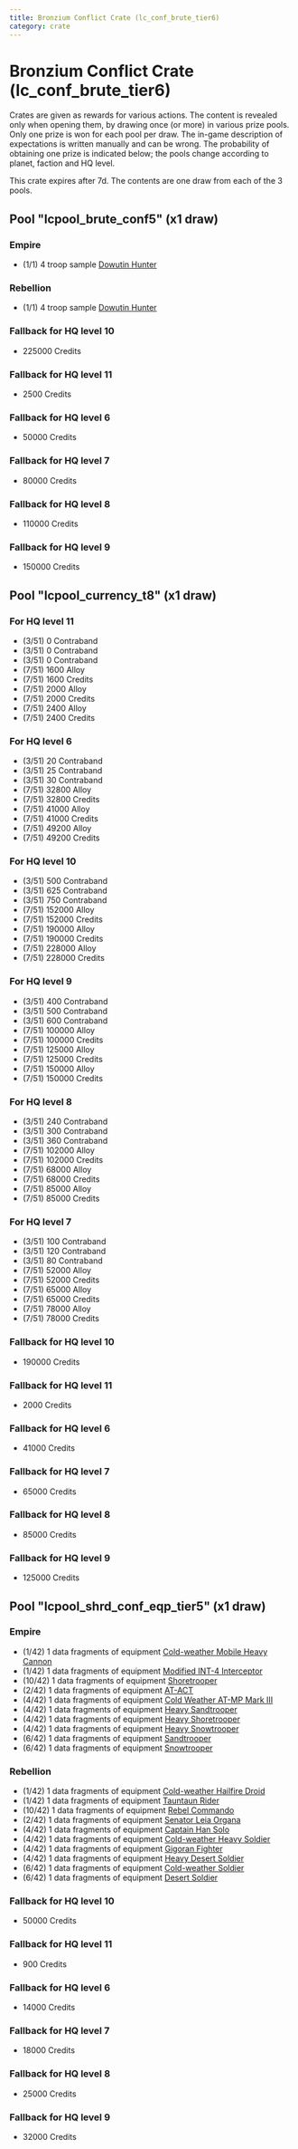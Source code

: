 ```yaml
---
title: Bronzium Conflict Crate (lc_conf_brute_tier6)
category: crate
---
```


# Bronzium Conflict Crate (lc_conf_brute_tier6)

Crates are given as rewards for various actions. The content is revealed only when opening them, by drawing once (or more) in various prize pools. Only one prize is won for each pool per draw. The in-game description of expectations is written manually and can be wrong. The probability of obtaining one prize is indicated below; the pools change according to planet, faction and HQ level.

This crate expires after 7d. The contents are one draw from each of the 3 pools.

## Pool "lcpool_brute_conf5" (x1 draw)

### Empire

  * (1/1) 4 troop sample [Dowutin Hunter](EmpireBrute)

### Rebellion

  * (1/1) 4 troop sample [Dowutin Hunter](RebelBrute)

### Fallback for HQ level 10

  * 225000 Credits

### Fallback for HQ level 11

  * 2500 Credits

### Fallback for HQ level 6

  * 50000 Credits

### Fallback for HQ level 7

  * 80000 Credits

### Fallback for HQ level 8

  * 110000 Credits

### Fallback for HQ level 9

  * 150000 Credits

## Pool "lcpool_currency_t8" (x1 draw)

### For HQ level 11

  * (3/51) 0 Contraband
  * (3/51) 0 Contraband
  * (3/51) 0 Contraband
  * (7/51) 1600 Alloy
  * (7/51) 1600 Credits
  * (7/51) 2000 Alloy
  * (7/51) 2000 Credits
  * (7/51) 2400 Alloy
  * (7/51) 2400 Credits

### For HQ level 6

  * (3/51) 20 Contraband
  * (3/51) 25 Contraband
  * (3/51) 30 Contraband
  * (7/51) 32800 Alloy
  * (7/51) 32800 Credits
  * (7/51) 41000 Alloy
  * (7/51) 41000 Credits
  * (7/51) 49200 Alloy
  * (7/51) 49200 Credits

### For HQ level 10

  * (3/51) 500 Contraband
  * (3/51) 625 Contraband
  * (3/51) 750 Contraband
  * (7/51) 152000 Alloy
  * (7/51) 152000 Credits
  * (7/51) 190000 Alloy
  * (7/51) 190000 Credits
  * (7/51) 228000 Alloy
  * (7/51) 228000 Credits

### For HQ level 9

  * (3/51) 400 Contraband
  * (3/51) 500 Contraband
  * (3/51) 600 Contraband
  * (7/51) 100000 Alloy
  * (7/51) 100000 Credits
  * (7/51) 125000 Alloy
  * (7/51) 125000 Credits
  * (7/51) 150000 Alloy
  * (7/51) 150000 Credits

### For HQ level 8

  * (3/51) 240 Contraband
  * (3/51) 300 Contraband
  * (3/51) 360 Contraband
  * (7/51) 102000 Alloy
  * (7/51) 102000 Credits
  * (7/51) 68000 Alloy
  * (7/51) 68000 Credits
  * (7/51) 85000 Alloy
  * (7/51) 85000 Credits

### For HQ level 7

  * (3/51) 100 Contraband
  * (3/51) 120 Contraband
  * (3/51) 80 Contraband
  * (7/51) 52000 Alloy
  * (7/51) 52000 Credits
  * (7/51) 65000 Alloy
  * (7/51) 65000 Credits
  * (7/51) 78000 Alloy
  * (7/51) 78000 Credits

### Fallback for HQ level 10

  * 190000 Credits

### Fallback for HQ level 11

  * 2000 Credits

### Fallback for HQ level 6

  * 41000 Credits

### Fallback for HQ level 7

  * 65000 Credits

### Fallback for HQ level 8

  * 85000 Credits

### Fallback for HQ level 9

  * 125000 Credits

## Pool "lcpool_shrd_conf_eqp_tier5" (x1 draw)

### Empire

  * (1/42) 1 data fragments of equipment [Cold-weather Mobile Heavy Cannon](eqpEmpireArcticMHC)
  * (1/42) 1 data fragments of equipment [Modified INT-4 Interceptor](eqpEmpireArcticINT4)
  * (10/42) 1 data fragments of equipment [Shoretrooper](eqpEmpirePentagonTrooper)
  * (2/42) 1 data fragments of equipment [AT-ACT](eqpEmpireCargoGreatDane)
  * (4/42) 1 data fragments of equipment [Cold Weather AT-MP Mark III](eqpEmpireArcticATMP)
  * (4/42) 1 data fragments of equipment [Heavy Sandtrooper](eqpEmpireHeavySandtrooper)
  * (4/42) 1 data fragments of equipment [Heavy Shoretrooper](eqpEmpirePentagonHeavyTrooper)
  * (4/42) 1 data fragments of equipment [Heavy Snowtrooper](eqpEmpireHeavySnowtrooper)
  * (6/42) 1 data fragments of equipment [Sandtrooper](eqpEmpireSandtrooper)
  * (6/42) 1 data fragments of equipment [Snowtrooper](eqpEmpireSnowtrooper)

### Rebellion

  * (1/42) 1 data fragments of equipment [Cold-weather Hailfire Droid](eqpRebelArcticHailfire)
  * (1/42) 1 data fragments of equipment [Tauntaun Rider](eqpRebelTauntaun)
  * (10/42) 1 data fragments of equipment [Rebel Commando](eqpRebelPentagonSoldier)
  * (2/42) 1 data fragments of equipment [Senator Leia Organa](eqpRebelDiplomat)
  * (4/42) 1 data fragments of equipment [Captain Han Solo](eqpRebelCaptainSolo)
  * (4/42) 1 data fragments of equipment [Cold-weather Heavy Soldier](eqpRebelEchoBaseHeavySoldier)
  * (4/42) 1 data fragments of equipment [Gigoran Fighter](eqpRebelShaggyAlien)
  * (4/42) 1 data fragments of equipment [Heavy Desert Soldier](eqpRebelHeavySandSoldier)
  * (6/42) 1 data fragments of equipment [Cold-weather Soldier](eqpRebelEchoBaseSoldier)
  * (6/42) 1 data fragments of equipment [Desert Soldier](eqpRebelSandSoldier)

### Fallback for HQ level 10

  * 50000 Credits

### Fallback for HQ level 11

  * 900 Credits

### Fallback for HQ level 6

  * 14000 Credits

### Fallback for HQ level 7

  * 18000 Credits

### Fallback for HQ level 8

  * 25000 Credits

### Fallback for HQ level 9

  * 32000 Credits
